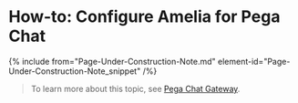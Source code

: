 

# How-to: Configure Amelia for Pega Chat

{% include from="Page-Under-Construction-Note.md" element-id="Page-Under-Construction-Note_snippet" /%}

> To learn more about this topic, see [Pega Chat Gateway](https://docs.amelia.com/display/AmeliaDocsV6/Pega+Chat+Gateway).

 
